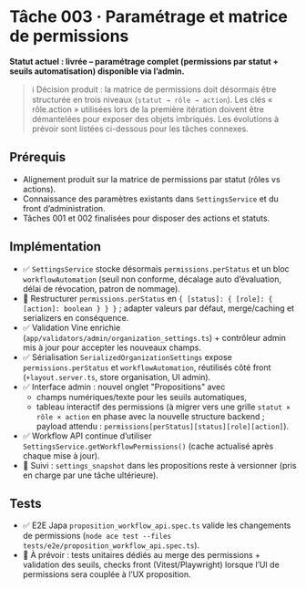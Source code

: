 # Tâche 003 · Paramétrage et matrice de permissions

**Statut actuel : livrée – paramétrage complet (permissions par statut + seuils automatisation) disponible via l’admin.**

> ℹ️ Décision produit : la matrice de permissions doit désormais être structurée en trois niveaux (`statut → rôle → action`). Les clés « rôle.action » utilisées lors de la première itération doivent être démantelées pour exposer des objets imbriqués. Les évolutions à prévoir sont listées ci-dessous pour les tâches connexes.

## Prérequis
- Alignement produit sur la matrice de permissions par statut (rôles vs actions).
- Connaissance des paramètres existants dans `SettingsService` et du front d’administration.
- Tâches 001 et 002 finalisées pour disposer des actions et statuts.

## Implémentation
- ✅ `SettingsService` stocke désormais `permissions.perStatus` et un bloc `workflowAutomation` (seuil non conforme, décalage auto d’évaluation, délai de révocation, patron de nommage).
- 🔄 Restructurer `permissions.perStatus` en `{ [status]: { [role]: { [action]: boolean } } }` ; adapter valeurs par défaut, merge/caching et serializers en conséquence.
- ✅ Validation Vine enrichie (`app/validators/admin/organization_settings.ts`) + contrôleur admin mis à jour pour accepter les nouveaux champs.
- ✅ Sérialisation `SerializedOrganizationSettings` expose `permissions.perStatus` et `workflowAutomation`, réutilisés côté front (`+layout.server.ts`, store organisation, UI admin).
- ✅ Interface admin : nouvel onglet "Propositions" avec
  - champs numériques/texte pour les seuils automatiques,
  - tableau interactif des permissions (à migrer vers une grille `statut × rôle × action` en phase avec la nouvelle structure backend ; payload attendu : `permissions[perStatus][status][role][action]`).
- ✅ Workflow API continue d’utiliser `SettingsService.getWorkflowPermissions()` (cache actualisé après chaque mise à jour).
- 🔄 Suivi : `settings_snapshot` dans les propositions reste à versionner (pris en charge par une tâche ultérieure).

## Tests
- ✅ E2E Japa `proposition_workflow_api.spec.ts` valide les changements de permissions (`node ace test --files tests/e2e/proposition_workflow_api.spec.ts`).
- 🔄 À prévoir : tests unitaires dédiés au merge des permissions + validation des seuils, checks front (Vitest/Playwright) lorsque l’UI de permissions sera couplée à l’UX proposition.
